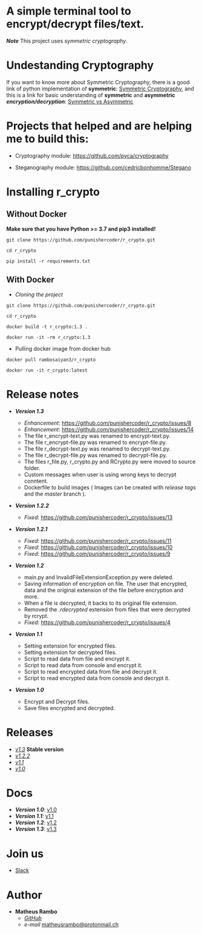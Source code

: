 # A simple terminal tool to encrypt/decrypt files/text.

***Note*** This project uses *symmetric cryptography*.


# Undestanding Cryptography

 If you want to know more about Symmetric Cryptography, there is a good link of python implementation of **symmetric**: [Symmetric Cryptography](https://docs.python-guide.org/scenarios/crypto/), and this is a link for basic understanding of **symmetric** and **asymmetric** ***encryption/decryption***: [Symmetric vs Asymmetric](https://www.ssl2buy.com/wiki/symmetric-vs-asymmetric-encryption-what-are-differences)
 
# Projects that helped and are helping me to build this:
- Cryptography module: https://github.com/pyca/cryptography

- Steganography module: https://github.com/cedricbonhomme/Stegano

 
# Installing r_crypto 

## Without Docker
**Make sure that you have Python >= 3.7 and pip3 installed!**

``git clone https://github.com/punishercoder/r_crypto.git``

``cd r_crypto``

``pip install -r requirements.txt``

## With Docker 
 - *Cloning the project*

``git clone https://github.com/punishercoder/r_crypto.git``

``cd r_crypto``

``docker build -t r_crypto:1.3 .``

``docker run -it -rm r_crypto:1.3``

 - Pulling docker image from docker hub

 ``docker pull rambosaiyan3/r_crypto``

 ``docker run -it r_crypto:latest``

# Release notes

 - ***Version 1.3***
    - *Enhancement*: https://github.com/punishercoder/r_crypto/issues/8
    - *Enhancement*: https://github.com/punishercoder/r_crypto/issues/14
    - The file r_encrypt-text.py was renamed to encrypt-text.py.
    - The file r_encrypt-file.py was renamed to encrypt-file.py.
    - The file r_decrypt-text.py was renamed to decrypt-text.py.
    - The file r_decrypt-file.py was renamed to decrypt-file.py.
    - The files r_file.py, r_crypto.py and RCrypto.py were moved to source folder.
    - Custom messages when user is using wrong keys to decrypt conntent.
    - Dockerfile to build images ( Images can be created with *release tags* and the *master* branch ).

    
 - ***Version 1.2.2***
    - *Fixed*: https://github.com/punishercoder/r_crypto/issues/13

 - ***Version 1.2.1***
     - *Fixed*: https://github.com/punishercoder/r_crypto/issues/11
     - *Fixed*: https://github.com/punishercoder/r_crypto/issues/10
     - *Fixed*: https://github.com/punishercoder/r_crypto/issues/9

 - ***Version 1.2***
    - main.py and InvalidFileExtensionException.py were deleted.
    - Saving information of encryption on file. The user that encrypted, data and the original extension of the file before encryption and more.
    - When a file is decrypted, it backs to its original file extension.
    - Removed the *.rdecrypted* extension from files that were decrypted by rcrypt.
    - *Fixed*: https://github.com/punishercoder/r_crypto/issues/4

 - ***Version 1.1***
    - Setting extension for encrypted files.
    - Setting extension for decrypted files.
    - Script to read data from file and encrypt it.
    - Script to read data from console and encrypt it.
    - Script to read encrypted data from file and decrypt it.
    - Script to read encrypted data from console and decrypt it.

- ***Version 1.0***
    - Encrypt and Decrypt files.
    - Save files encrypted and decrypted.

# Releases 
 - [*v1.3*](https://github.com/punishercoder/r_crypto/releases/tag/v1.3) **Stable version**
 - [*v1.2.2*](https://github.com/punishercoder/r_crypto/releases/tag/v1.2.2) 
 - [*v1.1*](https://github.com/punishercoder/r_crypto/releases/tag/v1.1) 
 - [*v1.0*](https://github.com/punishercoder/r_crypto/releases/tag/v1.0)

# Docs
 - ***Version 1.0***: [v1.0](https://github.com/punishercoder/r_crypto/wiki/Documentation-r_crypto-release-v1.0)
 - ***Version 1.1***: [v1.1](https://github.com/punishercoder/r_crypto/wiki/Documentation-r_crypto-release-v1.1)
 - ***Version 1.2***: [v1.2](https://github.com/punishercoder/r_crypto/wiki/Documentation-r_crypto-release-v1.2)
 - ***Version 1.3***: [v1.3](https://github.com/punishercoder/r_crypto/wiki/Documentation-r_crypto-release-v1.3)


# Join us
 - [Slack](https://join.slack.com/t/ramboindustries/shared_invite/enQtODE5MjY0OTgyNzQwLTcyZTBhZTRmNzM2MThhOTAyODNlODg3NTkxNmU0NThjZjUzMDQwYzVkNWYyNDgwMWNmN2UzYTM0Mjk3YzBiNjg)


# Author

- **Matheus Rambo**
  - [*GitHub*](https://github.com/punishercoder)
  - *e-mail* matheusrambo@protonmail.ch
